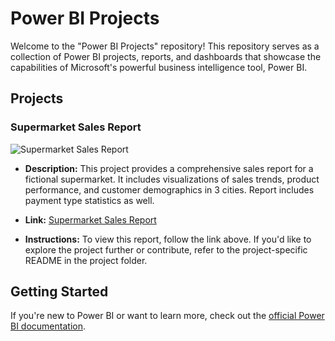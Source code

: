 # Power BI Projects

Welcome to the "Power BI Projects" repository! This repository serves as a collection of Power BI projects, reports, and dashboards that showcase the capabilities of Microsoft's powerful business intelligence tool, Power BI.

## Projects

### Supermarket Sales Report

![Supermarket Sales Report](/Supermarket%20Sales%20Report)

- **Description:** This project provides a comprehensive sales report for a fictional supermarket. It includes visualizations of sales trends, product performance, and customer demographics in 3 cities. Report includes payment type statistics as well.

- **Link:** [Supermarket Sales Report](/Supermarket%20Sales%20Report)

- **Instructions:** To view this report, follow the link above. If you'd like to explore the project further or contribute, refer to the project-specific README in the project folder. 

## Getting Started

If you're new to Power BI or want to learn more, check out the [official Power BI documentation](https://docs.microsoft.com/en-us/power-bi/).
